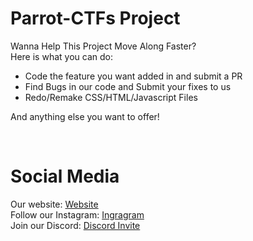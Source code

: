 # Parrot-CTFs Project 

Wanna Help This Project Move Along Faster?
<br>
Here is what you can do:

 * Code the feature you want added in and submit a PR 
 * Find Bugs in our code and Submit your fixes to us
 * Redo/Remake CSS/HTML/Javascript Files
 
 And anything else you want to offer! 
 
 <br>
 
 # Social Media
 
 Our website: [Website](https://parrot-ctfs.com) <br>
 Follow our Instagram: [Ingragram](https://instagram.com/parrot_ctfs) <br>
 Join our Discord: [Discord Invite](https://discord.parrot-ctfs.com) <br>
